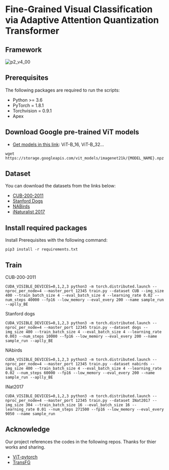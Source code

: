 # Fine-Grained Visual Classification via Adaptive Attention Quantization Transformer


## Framework
![p2_v4_00](https://github.com/user-attachments/assets/2a0b90bc-c7ee-4cfd-a2bc-f7aadd5135e9)

## Prerequisites

The following packages are required to run the scripts:

- Python >= 3.6
- PyTorch = 1.8.1
- Torchvision = 0.9.1
- Apex

## Download Google pre-trained ViT models

- [Get models in this link](https://console.cloud.google.com/storage/vit_models/): ViT-B_16, ViT-B_32...

```shell
wget https://storage.googleapis.com/vit_models/imagenet21k/{MODEL_NAME}.npz
```

## Dataset

You can download the datasets from the links below:

- [CUB-200-2011](http://www.vision.caltech.edu/visipedia/CUB-200-2011.html)
- [Stanford Dogs](http://vision.stanford.edu/aditya86/ImageNetDogs/)
- [NABirds](http://dl.allaboutbirds.org/nabirds)
- [iNaturalist 2017](https://github.com/visipedia/inat_comp/tree/master/2017)

## Install required packages

Install Prerequisites with the following command:

```shell
pip3 install -r requirements.txt
```

## Train

 CUB-200-2011

```shell
CUDA_VISIBLE_DEVICES=0,1,2,3 python3 -m torch.distributed.launch --nproc_per_node=4 --master_port 12345 train.py --dataset CUB --img_size 400 --train_batch_size 4 --eval_batch_size 4 --learning_rate 0.02 --num_steps 40000 --fp16 --low_memory --eval_every 200 --name sample_run --aplly_BE
```

 Stanford dogs

```shell
CUDA_VISIBLE_DEVICES=0,1,2,3 python3 -m torch.distributed.launch --nproc_per_node=4 --master_port 12345 train.py --dataset dogs --img_size 400 --train_batch_size 4 --eval_batch_size 4 --learning_rate 0.003 --num_steps 10000 --fp16 --low_memory --eval_every 200 --name sample_run --aplly_BE
```

NAbirds

```shell
CUDA_VISIBLE_DEVICES=0,1,2,3 python3 -m torch.distributed.launch --nproc_per_node=4 --master_port 12345 train.py --dataset nabirds --img_size 400 --train_batch_size 4 --eval_batch_size 4 --learning_rate 0.02 --num_steps 60000 --fp16 --low_memory --eval_every 200 --name sample_run --aplly_BE
```

INat2017

```shell
CUDA_VISIBLE_DEVICES=0,1,2,3 python3 -m torch.distributed.launch --nproc_per_node=4 --master_port 12345 train.py --dataset INat2017 --img_size 304 --train_batch_size 16 --eval_batch_size 16 --learning_rate 0.01 --num_steps 271500 --fp16 --low_memory --eval_every 9050 --name sample_run 
```

## Acknowledge

Our project references the codes in the following repos. Thanks for thier works and sharing.
- [ViT-pytorch](https://github.com/jeonsworld/ViT-pytorch)
- [TransFG](https://github.com/TACJu/TransFG)
